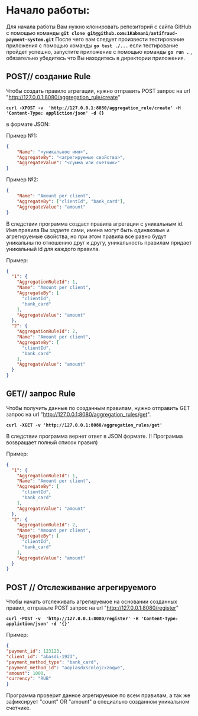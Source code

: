 #  Начало работы:
Для начала работы Вам нужно клонировать репозиторий с сайта GitHub с помощью команды 
**`git clone git@github.com:1Kabman1/antifraud-payment-system.git`**
После чего вам следует произвести тестирование приложения с помощью команды **`go test ./...`** если тестирование
пройдет успешно, запустите приложение с помощью команды **`go run .`** , обязательно убедитесь что Вы находитесь в 
директории приложения.

## POST// создание  Rule
Чтобы создать правило агрегации, нужно отправить POST запрос на url "http://127.0.0.1:8080/aggregation_rule/create"

   **`curl -XPOST -v  'http://127.0.0.1:8080/aggregation_rule/create' -H 'Content-Type: appliction/json' -d {}`**

в формате JSON:

Пример №1:
```json
{
    "Name": "<уникальное имя>",
    "AggregateBy": "<агрегируемые свойства>",
    "AggregateValue": "<сумма или счетчик>"
}
```
Пример №2:

```json
{
    "Name": "Amount per client",
    "AggregateBy": ["clientId", "bank_card"],
    "AggregateValue": "amount"
} 
```
В следствии программа создаст правила агрегации с уникальным id. Имя правила Вы задаете сами, имена могут быть 
одинаковые и агрегируемые свойства, но при этом правила все равно будут уникальны по отношению друг к другу, 
уникальность правилам придает уникальный id для каждого правила. 

Пример:
```json
{
  "1": {
    "AggregationRuleId": 1,
    "Name": "Amount per client",
    "AggregateBy": [
      "clientId",
      "bank_card"
    ],
    "AggregateValue": "amount"
  },
  "2": {
    "AggregationRuleId": 2,
    "Name": "Amount per client",
    "AggregateBy": [
      "clientId",
      "bank_card"
    ],
    "AggregateValue": "amount"
  }
}
```

## GET// запрос Rule 
Чтобы получить данные по созданным правилам, нужно отправить GET запрос на 
url "http://127.0.0.1:8080/aggregation_rules/get".

**`curl -XGET -v 'http://127.0.0.1:8080/aggregation_rules/get'`**

В следствии программа вернет ответ в JSON формате. (! Программа возвращает полный список правил)

Пример:

```json
{
  "1": {
    "AggregationRuleId": 1,
    "Name": "Amount per client",
    "AggregateBy": [
      "clientId",
      "bank_card"
    ],
    "AggregateValue": "amount"
  },
  "2": {
    "AggregationRuleId": 2,
    "Name": "Amount per client",
    "AggregateBy": [
      "clientId",
      "bank_card"
    ],
    "AggregateValue": "amount"
  }
}
```

## POST // Отслеживание агрегируемого  

Чтобы начать отслеживать агрегируемое на основании созданных правил, отправьте POST запрос на 
url "http://127.0.0.1:8080/register"

**`curl -POST -v  'http://127.0.0.1:8080/register' -H 'Content-Type: appliction/json' -d '{}'`**

Пример:

```json
{
"payment_id": 123123,
"client_id": "abasdi-1923",
"payment_method_type": "bank_card",
"payment_method_id": "aopiasdxscnlojcxzoqwe",
"amount": 1000,
"currency": "RUB"
}
```
Программа проверит данное агрегируемое по всем правилам, а так же зафиксирует "count" OR "amount" в специально созданном
уникальном счетчике.
 